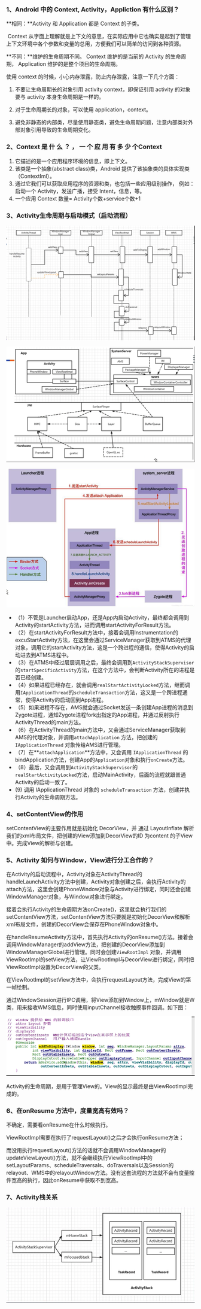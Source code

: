 

### 1、Android 中的 Context, Activity，Appliction 有什么区别？

**相同：**Activity 和 Application 都是 Context 的子类。 

​		Context 从字面上理解就是上下文的意思，在实际应用中它也确实是起到了管理 上下文环境中各个参数和变量的总用，方便我们可以简单的访问到各种资源。 

**不同：**维护的生命周期不同。 Context 维护的是当前的 Activity 的生命周期， Application 维护的是整个项目的生命周期。 

使用 context 的时候，小心内存泄露，防止内存泄露，注意一下几个方面： 

1. 不要让生命周期长的对象引用 activity context，即保证引用 activity 的对象要与 activity 本身生命周期是一样的。 

2. 对于生命周期长的对象，可以使用 application，context。
3. 避免非静态的内部类，尽量使用静态类，避免生命周期问题，注意内部类对外部对象引用导致的生命周期变化。 



### 2、Context 是 什 么 ？ ， 一 个 应 用 有 多 少 个Context

1. 它描述的是一个应用程序环境的信息，即上下文。 
2. 该类是一个抽象(abstract class)类，Android 提供了该抽象类的具体实现类（ContextIml）。 
3. 通过它我们可以获取应用程序的资源和类，也包括一些应用级别操作， 例如：启动一个 Activity，发送广播，接受 Intent，信息，等。
4. 一个应用 Context 数量= Activity个数+service个数+1



### 3、Activity生命周期与启动模式（启动流程）

![image-20220913114203205](https://raw.githubusercontent.com/meiSThub/BlogImage/master/2022image-20220913114203205.png)

![image-20220913114219092](https://raw.githubusercontent.com/meiSThub/BlogImage/master/2022image-20220913114219092.png)

![image-20220913141553202](https://raw.githubusercontent.com/meiSThub/BlogImage/master/2022image-20220913141553202.png)

* （1）不管是Launcher启动App，还是App内启动Activity，最终都会调用到Activity的startActivity方法，进而调用startActivityForResult方法。
* （2）在startActivityForResult方法中，接着会调用Instrumentation的excuStartActivity方法，在这里会通过ServiceManager获取到ATMS的代理对象，调用它的startActivity方法，这是一个跨进程的通信，使得Activity的启动进去到ATMS进程中。
* （3）在ATMS中经过层层调用之后，最终会调用到`ActivityStackSupervisor`的`startSpecificActivity`方法，在这个方法中，会判断Activity所在的进程是否已经创建。
* （4）如果进程已经存在，就会调用`realStartActivityLocked`方法，继而调用`IApplicationThread`的`scheduleTransaction`方法，这又是一个跨进程通常，使得Activity的启动回到App进程。
* （5）如果进程不存在，AMS就会通过Socket发送一条创建App进程的消息到Zygote进程，通知Zygote进程fork出指定的App进程，并通过反射执行ActivityThread的main方法。
* （6）在ActivityThread的main方法中，又会通过ServiceManager获取到AMS的代理对象，并调用`attachApplication` 方法，把创建的`IApplicationThread` 对象传给AMS进行管理。
* （7）在**`attachApplication`**方法中，又会调用 `IApplicationThread` 的bindApplication方法，创建App的`Application`对象和执行`onCreate`方法。
* （8）最后，又会调用到`ActivityStackSupervisor`的`realStartActivityLocked`方法，启动MainActivity，后面的流程就跟普通Activity的启动一致了。
* (9) 调用 IApplicationThread 对象的 `scheduleTransaction` 方法，创建并执行Activity的生命周期方法。

### 4、setContentView的作用

setContentView的主要作用就是初始化 DecorView，并 通过 LayoutInflate 解析我们的xml布局文件，把创建的View添加到DecorView的ID 为content 的子View中。完成View的解析与创建。

### 5、Activity 如何与Window，View进行分工合作的？

在Activity的启动流程中，Activity对象在ActivityThread的handleLaunchActivity方法中创建，Activity对象创建之后，会执行Activity的attach方法，这里会创建PhoneWindow对象与Activity进行绑定，同时还会创建WindowManager对象，与Window对象进行绑定。

接着会执行Activity的生命周期方法onCreate()，这里就会执行我们的setContentView方法，setContentView方法只要就是初始化DecorView和解析xml布局文件，创建的DecorView会保存在PhoneWindow对象中。

在handleResumeActivity方法中，首先执行Activity的onResume()方法。接着会调用WindowManager的addView方法，把创建的DecorView添加到WindowManagerGlobal进行管理。同时会创建`ViewRootImpl` 对象，并调用ViewRootImpl的setView方法，让ViewRootImpl与DecorView进行绑定，同时把ViewRootImpl设置为DecorView的父类。

在ViewRootImpl的setView方法中，会执行requestLayout方法，完成View的第一帧绘制。

通过WindowSession进行IPC调用，将View添加到Window上，mWindow就是W类，用来接收WMS信息，同时使用inputChannel接收触摸事件回调。如下图：

![image-20220913114052211](https://raw.githubusercontent.com/meiSThub/BlogImage/master/2022image-20220913114052211.png)

Activity的生命周期，是用于管理View的。View的显示最终是由ViewRootImpl完成的。



### 6、在onResume 方法中，度量宽高有效吗？

不确定，需要看onResume在什么时候执行。

ViewRootImpl需要在执行了requestLayout()之后才会执行onResume方法；

而没用执行requestLayout()方法的话就不会调用WindowManager的updateViewLayout()方法，就不会继续执行ViewRootImpl中的setLayoutParams、scheduleTraversals、doTraversals以及Session的relayout、WMS中的relayoutWindow方法。没有这套流程的方法就不会有度量控件宽高的执行，因此onResume中获取不到宽高。

### 7、Activity栈关系

![image-20220913141642724](https://raw.githubusercontent.com/meiSThub/BlogImage/master/2022image-20220913141642724.png)

